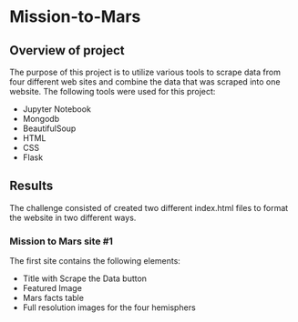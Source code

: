 # Mission-to-Mars
## Overview of project
The purpose of this project is to utilize various tools to scrape data from four different web sites and combine the data that was scraped into one website. 
The following tools were used for this project: 
- Jupyter Notebook
- Mongodb
- BeautifulSoup
- HTML
- CSS
- Flask 

## Results
The challenge consisted of created two different index.html files to format the website in two different ways. 

### Mission to Mars site #1
The first site contains the following elements: 
- Title with Scrape the Data button 
- Featured Image
- Mars facts table 
- Full resolution images for the four hemisphers


